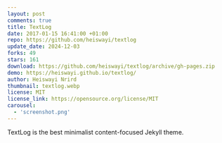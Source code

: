 ```yaml
---
layout: post
comments: true
title: TextLog
date: 2017-01-15 16:41:00 +01:00
repo: https://github.com/heiswayi/textlog
update_date: 2024-12-03
forks: 49
stars: 161
download: https://github.com/heiswayi/textlog/archive/gh-pages.zip
demo: https://heiswayi.github.io/textlog/
author: Heiswayi Nrird
thumbnail: textlog.webp
license: MIT
license_link: https://opensource.org/license/MIT
carousel:
  - 'screenshot.png'
---
```


TextLog is the best minimalist content-focused Jekyll theme.

